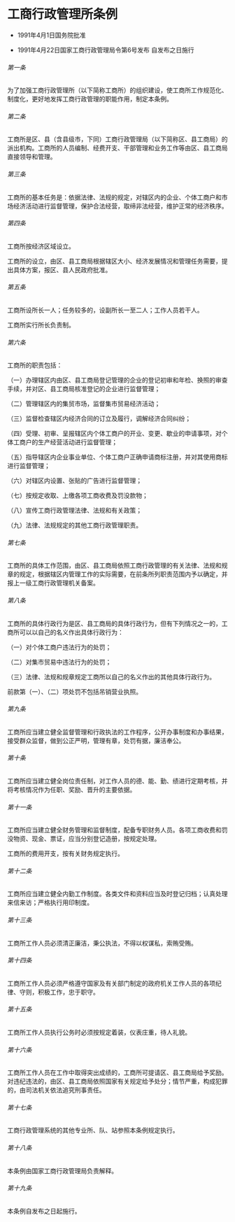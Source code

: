 # 工商行政管理所条例

- 1991年4月1日国务院批准

- 1991年4月22日国家工商行政管理局令第6号发布 自发布之日施行

<!-- INFO END -->

###### 第一条

为了加强工商行政管理所（以下简称工商所）的组织建设，使工商所工作规范化、制度化，更好地发挥工商行政管理的职能作用，制定本条例。

###### 第二条

工商所是区、县（含县级市，下同）工商行政管理局（以下简称区、县工商局）的派出机构。工商所的人员编制、经费开支、干部管理和业务工作等由区、县工商局直接领导和管理。

###### 第三条

工商所的基本任务是：依据法律、法规的规定，对辖区内的企业、个体工商户和市场经济活动进行监督管理，保护合法经营，取缔非法经营，维护正常的经济秩序。

###### 第四条

工商所按经济区域设立。

工商所的设立，由区、县工商局根据辖区大小、经济发展情况和管理任务需要，提出具体方案，报区、县人民政府批准。

###### 第五条

工商所设所长一人；任务较多的，设副所长一至二人；工作人员若干人。

工商所实行所长负责制。

###### 第六条

工商所的职责包括：

（一）办理辖区内由区、县工商局登记管理的企业的登记初审和年检、换照的审查手续，并对区、县工商局核准登记的企业进行监督管理；

（二）管理辖区内的集贸市场，监督集市贸易经济活动；

（三）监督检查辖区内经济合同的订立及履行，调解经济合同纠纷；

（四）受理、初审、呈报辖区内个体工商户的开业、变更、歇业的申请事项，对个体工商户的生产经营活动进行监督管理；

（五）指导辖区内企业事业单位、个体工商户正确申请商标注册，并对其使用商标进行监督管理；

（六）对辖区内设置、张贴的广告进行监督管理；

（七）按规定收取、上缴各项工商收费及罚没款物；

（八）宣传工商行政管理法律、法规和有关政策；

（九）法律、法规规定的其他工商行政管理职责。

###### 第七条

工商所的具体工作范围，由区、县工商局依照工商行政管理的有关法律、法规和规章的规定，根据辖区内管理工作的实际需要，在前条所列职责范围内予以确定，并报上一级工商行政管理机关备案。

###### 第八条

工商所的具体行政行为是区、县工商局的具体行政行为，但有下列情况之一的，工商所可以以自己的名义作出具体行政行为：

（一）对个体工商户违法行为的处罚；

（二）对集市贸易中违法行为的处罚；

（三）法律、法规和规章规定工商所以自己的名义作出的其他具体行政行为。

前款第（一）、（二）项处罚不包括吊销营业执照。

###### 第九条

工商所应当建立健全监督管理和行政执法的工作程序，公开办事制度和办事结果，接受群众监督，做到公正严明，管理有章，处罚有据，廉洁奉公。

###### 第十条

工商所应当建立健全岗位责任制，对工作人员的德、能、勤、绩进行定期考核，并将考核情况作为任职、奖励、晋升的主要依据。

###### 第十一条

工商所应当建立健全财务管理和监督制度，配备专职财务人员。各项工商收费和罚没物资、现金、票证，应当分别登记造册，按规定处理。

工商所的费用开支，按有关财务规定执行。

###### 第十二条

工商所应当建立健全内勤工作制度。各类文件和资料应当及时登记归档；认真处理来信来访；严格执行用印制度。

###### 第十三条

工商所工作人员必须清正廉洁，秉公执法，不得以权谋私，索贿受贿。

###### 第十四条

工商所工作人员必须严格遵守国家及有关部门制定的政府机关工作人员的各项纪律、守则，积极工作，忠于职守。

###### 第十五条

工商所工作人员执行公务时必须按规定着装，仪表庄重，待人礼貌。

###### 第十六条

工商所工作人员在工作中取得突出成绩的，工商所可提请区、县工商局给予奖励。对违纪违法的，由区、县工商局依照国家有关规定给予处分；情节严重，构成犯罪的，由司法机关依法追究刑事责任。

###### 第十七条

工商行政管理系统的其他专业所、队、站参照本条例规定执行。

###### 第十八条

本条例由国家工商行政管理局负责解释。

###### 第十九条

本条例自发布之日起施行。
